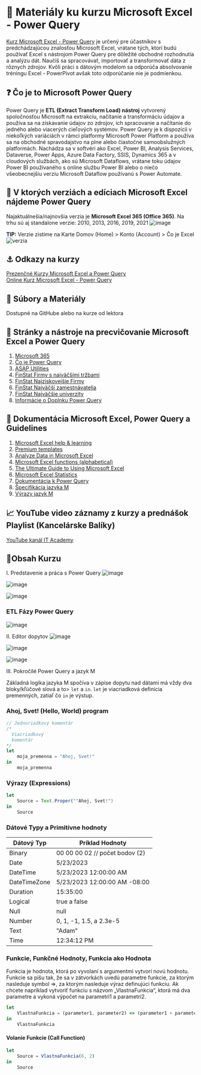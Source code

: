 # 💪 Materiály ku kurzu Microsoft Excel - Power Query

[Kurz Microsoft Excel - Power Query](https://www.it-academy.sk/kurz/microsoft-excel-excel-power-query/) je určený pre účastníkov s predchádzajúcou znalosťou Microsoft Excel, vrátane tých, ktorí budú používať Excel s nástrojom Power Query pre dôležité obchodné rozhodnutia a analýzu dát. Naučíš sa spracovávať, importovať a transformovať dáta z rôznych zdrojov. Kvôli práci s dátovým modelom sa odporúča absolvovanie tréningu Excel - PowerPivot avšak toto odporúčanie nie je podmienkou.

## ❓ Čo je to Microsoft Power Query
Power Query je **ETL (Extract Transform Load) nástroj** vytvorený spoločnosťou Microsoft na extrakciu, načítanie a transformáciu údajov a používa sa na získavanie údajov zo zdrojov, ich spracovanie a načítanie do jedného alebo viacerých cieľových systémov. Power Query je k dispozícii v niekoľkých variáciách v rámci platformy Microsoft Power Platform a používa sa na obchodné spravodajstvo na plne alebo čiastočne samoobslužných platformách. Nachádza sa v softvéri ako Excel, Power BI, Analysis Services, Dataverse, Power Apps, Azure Data Factory, SSIS, Dynamics 365 a v cloudových službách, ako sú Microsoft Dataflows, vrátane toku údajov Power BI používaného s online službu Power BI alebo o niečo všeobecnejšiu verziu Microsoft Dataflow používanú s Power Automate.

## 🙋 V ktorých verziách a edíciach Microsoft Excel nájdeme Power Query
Najaktuálnešia/najnovšia verzia je **Microsoft Excel 365 (Office 365)**. Na trhu sú aj standalone verzie: 2010, 2013, 2016, 2019, 2021
![image](https://user-images.githubusercontent.com/24510943/231591950-6dc4e86b-f0b3-41b0-8bb5-98c0021a6455.png)

**TIP:** Verzie zistíme na Karte Domov (Home) > Konto (Account) > Čo je Excel
![verzia](https://user-images.githubusercontent.com/24510943/212565132-3a9892b7-d660-4e8e-b883-45794a06fc50.png)

## ⚓ Odkazy na kurzy
[Prezenčné Kurzy Microsoft Excel a Power Query](https://www.it-academy.sk/kategoria/kancelarske-baliky/kurzy-excel/)  
[Online Kurz Microsoft Excel - Power Query](https://www.vita.sk/online-kurz-microsoft-excel-power-query/)  

## 📁 Súbory a Materiály
Dostupné na GitHube alebo na kurze od lektora

## 🧰 Stránky a nástroje na precvičovanie Microsoft Excel a Power Query
1. [Microsoft 365](https://www.microsoft.com/sk-sk/microsoft-365/excel)
1. [Čo je Power Query](https://learn.microsoft.com/sk-sk/power-query/power-query-what-is-power-query)
1. [ASAP Utilities](http://www.asap-utilities.com/excel-tips-shortcuts.php)
1. [FinStat Firmy s najväčšími tržbami](https://finstat.sk/databaza-financnych-udajov?sort=sales-desc&years=2020)
1. [FinStat Najziskovejšie Firmy](https://finstat.sk/databaza-financnych-udajov?sort=profit-desc&years=2020)
1. [FinStat Najväčší zamestnávatelia](https://finstat.sk/databaza-firiem-organizacii?sort=empl-desc)
1. [FinStat Najväčšie univerzity](https://finstat.sk/databaza-neziskoviek?sort=revenue-desc&tab=revenue&legalform=382)
1. [Informácie o Doplnku Power Query](https://support.microsoft.com/sk-sk/office/informácie-o-doplnku-power-query-v-exceli-7104fbee-9e62-4cb9-a02e-5bfb1a6c536a)

## 📔 Dokumentácia Microsoft Excel, Power Query a Guidelines
1. [Microsoft Excel help & learning](https://support.microsoft.com/en-us/excel)
2. [Premium templates](https://templates.office.com/en-us/premium-templates)
3. [Analyze Data in Microsoft Excel](https://support.microsoft.com/en-us/office/analyze-data-in-excel-3223aab8-f543-4fda-85ed-76bb0295ffc4)
4. [Microsoft Excel functions (alphabetical)](https://support.microsoft.com/en-us/office/excel-functions-alphabetical-b3944572-255d-4efb-bb96-c6d90033e188)
5. [The Ultimate Guide to Using Microsoft Excel](https://blog.hubspot.com/marketing/microsoft-excel)
6. [Microsoft Excel Statistics](https://support.microsoft.com/en-us/office/check-workbook-statistics-afa12d4b-9584-4826-99a8-33228467e006)
7. [Dokumentácia k Power Query](https://learn.microsoft.com/sk-sk/power-query/)
8. [Špecifikácia jazyka M](https://learn.microsoft.com/cs-cz/powerquery-m/m-spec-introduction)
9. [Výrazy jazyk M](https://learn.microsoft.com/en-us/powerquery-m/expressions-values-and-let-expression)


## 📈 YouTube video záznamy z kurzy a prednášok Playlist (Kancelárske Balíky)
[YouTube kanál IT Academy](https://www.youtube.com/watch?v=6nbo18YVf5g&list=PLIu_ZdHo7Pk-rY_6wVj108Dmff67eQWRG)

## 📎Obsah Kurzu
I. Predstavenie a práca s Power Query
![image](https://user-images.githubusercontent.com/24510943/231591886-1f51fe5c-b692-4a65-82a3-5ce267a7f1cb.png)

![image](https://user-images.githubusercontent.com/24510943/231591984-1e1adc92-3285-4301-8ef8-2d705cf5d859.png)

![image](https://user-images.githubusercontent.com/24510943/231592120-02f2b7df-2722-438c-aa75-13717b8baf6b.png)

### ETL Fázy Power Query
![image](https://user-images.githubusercontent.com/24510943/231592236-21b133b0-ea68-4208-a598-d8b61a364cba.png)


II. Editor dopytov
![image](https://user-images.githubusercontent.com/24510943/231592009-df65f510-ecb9-4e69-945d-def3818862c1.png)

![image](https://user-images.githubusercontent.com/24510943/231592051-3763a470-31af-42c5-900a-27077e91a49a.png)

![image](https://user-images.githubusercontent.com/24510943/231592082-4b7de529-bbcd-40ae-8e3c-5e6eec293b80.png)


III. Pokročilé Power Query a jazyk M

Základná logika jazyka M spočíva v zápise dopytu nad dátami má vždy dva bloky/kľúčové slová a to>
```let``` a ```in```. 
```let``` je viacriadková definícia premenných, zatiaľ čo ```in``` je výstup. 

### Ahoj, Svet! (Hello, World) program
```js
// Jednoriadkový komentár
/*
  Viacriadkový 
  komentár
*/
let
    moja_premenna = "Ahoj, Svet!"
in
    moja_premenna
```

### Výrazy (Expressions)
```js
let
    Source = Text.Proper(""Ahoj, Svet!")
in
    Source
```

###  Dátové Typy a Primitívne hodnoty 
| Dátový Typ   | Príklad Hodnoty                |
|--------------|--------------------------------|
| Binary       | 00 00 00 02 // počet bodov (2) |
| Date         | 5/23/2023                      |
| DateTime     | 5/23/2023 12:00:00 AM          |
| DateTimeZone | 5/23/2023 12:00:00 AM -08:00   |
| Duration     | 15:35:00                       |
| Logical      | true a false                   |
| Null         | null                           |
| Number       | 0, 1, -1, 1.5, a 2.3e-5        |
| Text         | "Adam"                         |
| Time         | 12:34:12 PM                    |

### Funkcie, Funkčné Hodnoty, Funkcia ako Hodnota
Funkcia je hodnota, ktorá po vyvolaní s argumentmi vytvorí novú hodnotu. Funkcie sa píšu tak, že sa v zátvorkách uvedú parametre funkcie, za ktorým nasleduje symbol =>, za ktorým nasleduje výraz definujúci funkciu. Ak chcete napríklad vytvoriť funkciu s názvom „VlastnaFunkcia“, ktorá má dva parametre a vykoná výpočet na parametri1 a parametri2.

```js
let
    VlastnaFunkcia = (parameter1, parameter2) => (parameter1 + parameter2) / 2
in
    VlastnaFunkcia
```

#### Volanie Funkcie (Call Function)
```js
let
    Source = VlastnaFunkcia(6, 2)
in
    Source
```
